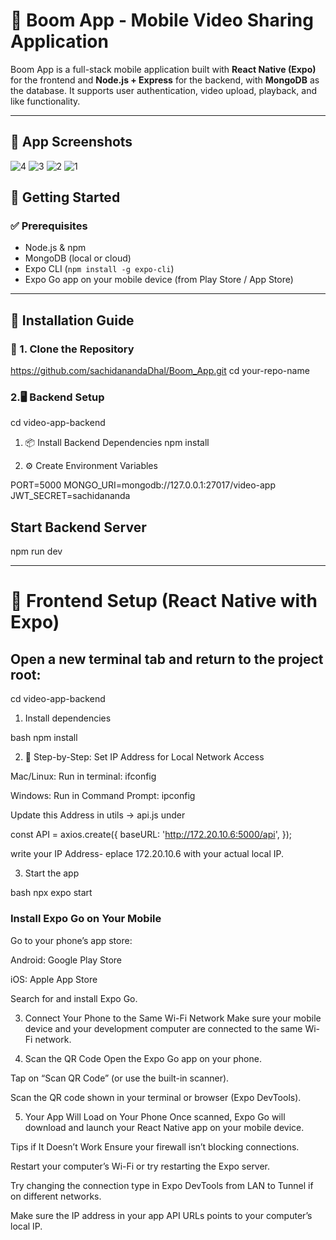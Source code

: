 # 📱 Boom App - Mobile Video Sharing Application

Boom App is a full-stack mobile application built with **React Native (Expo)** for the frontend and **Node.js + Express** for the backend, with **MongoDB** as the database. It supports user authentication, video upload, playback, and like functionality.

---

## 📸 App Screenshots

![4](https://github.com/user-attachments/assets/ce856118-5894-4fac-b526-f5bec73b316e)
![3](https://github.com/user-attachments/assets/5a8faf10-ec2c-4c07-9723-e1a5e923b448)
![2](https://github.com/user-attachments/assets/41f2d994-8b09-4d5f-bdb1-b6e1f77518c0)
![1](https://github.com/user-attachments/assets/ed82e7d3-9248-41b1-b676-3e4c94f5708b)

## 🚀 Getting Started

### ✅ Prerequisites

- Node.js & npm
- MongoDB (local or cloud)
- Expo CLI (`npm install -g expo-cli`)
- Expo Go app on your mobile device (from Play Store / App Store)

---

## 🔧 Installation Guide

### 📁 1. Clone the Repository

https://github.com/sachidanandaDhal/Boom_App.git
cd your-repo-name

### 2.🖥️ Backend Setup
cd video-app-backend

1. 📦 Install Backend Dependencies
npm install

2. ⚙️ Create Environment Variables

PORT=5000
MONGO_URI=mongodb://127.0.0.1:27017/video-app
JWT_SECRET=sachidananda



## Start Backend Server
npm run dev





------------------------------------------------------
# 📱 Frontend Setup (React Native with Expo)
## Open a new terminal tab and return to the project root:

cd video-app-backend

1. Install dependencies

bash
   npm install


2. 🔧 Step-by-Step: Set IP Address for Local Network Access

Mac/Linux: Run in terminal: ifconfig


Windows: Run in Command Prompt: ipconfig

Update this Address in 
utils -> api.js under 

const API = axios.create({
  baseURL: 'http://172.20.10.6:5000/api', 
});

write your IP Address- eplace 172.20.10.6 with your actual local IP.



3. Start the app
 
bash
   npx expo start


### Install Expo Go on Your Mobile

Go to your phone’s app store:

Android: Google Play Store

iOS: Apple App Store

Search for and install Expo Go.

3. Connect Your Phone to the Same Wi-Fi Network
Make sure your mobile device and your development computer are connected to the same Wi-Fi network.

4. Scan the QR Code
Open the Expo Go app on your phone.

Tap on “Scan QR Code” (or use the built-in scanner).

Scan the QR code shown in your terminal or browser (Expo DevTools).

5. Your App Will Load on Your Phone
Once scanned, Expo Go will download and launch your React Native app on your mobile device.




Tips if It Doesn’t Work
Ensure your firewall isn’t blocking connections.

Restart your computer’s Wi-Fi or try restarting the Expo server.

Try changing the connection type in Expo DevTools from LAN to Tunnel if on different networks.

Make sure the IP address in your app API URLs points to your computer’s local IP.